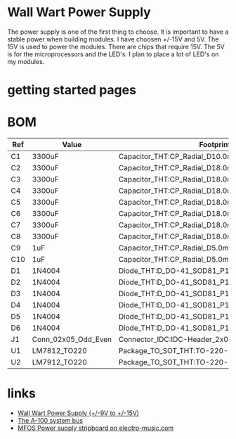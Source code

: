 # Wall Wart Power Supply

The power supply is one of the first thing to choose. It is important to have a stable power when building modules. I have choosen +/-15V and 5V. 
The 15V is used to power the modules. There are chips that require 15V. The 5V is for the microprocessors and the LED's. I plan to place a lot of
LED's on my modules. 

# getting started pages

# BOM

|Ref| Value| Footprint| Datasheet| Manufacturer| Vendor|
|---|------|----------|----------|-------------|-------|
|C1| 3300uF| Capacitor_THT:CP_Radial_D10.0mm_P2.50mm_P5.00mm|
|C2| 3300uF| Capacitor_THT:CP_Radial_D18.0mm_P7.50mm|
|C3| 3300uF| Capacitor_THT:CP_Radial_D18.0mm_P7.50mm|
|C4| 3300uF| Capacitor_THT:CP_Radial_D18.0mm_P7.50mm|
|C5| 3300uF| Capacitor_THT:CP_Radial_D18.0mm_P7.50mm|
|C6| 3300uF| Capacitor_THT:CP_Radial_D18.0mm_P7.50mm|
|C7| 3300uF| Capacitor_THT:CP_Radial_D18.0mm_P7.50mm|
|C8| 3300uF| Capacitor_THT:CP_Radial_D18.0mm_P7.50mm|
|C9| 1uF| Capacitor_THT:CP_Radial_D5.0mm_P2.50mm|
|C10| 1uF| Capacitor_THT:CP_Radial_D5.0mm_P2.50mm|
|D1| 1N4004| Diode_THT:D_DO-41_SOD81_P10.16mm_Horizontal| http://www.vishay.com/docs/88503/1n4001.pdf|
|D2| 1N4004| Diode_THT:D_DO-41_SOD81_P10.16mm_Horizontal| http://www.vishay.com/docs/88503/1n4001.pdf|
|D3| 1N4004| Diode_THT:D_DO-41_SOD81_P10.16mm_Horizontal| http://www.vishay.com/docs/88503/1n4001.pdf|
|D4| 1N4004| Diode_THT:D_DO-41_SOD81_P10.16mm_Horizontal| http://www.vishay.com/docs/88503/1n4001.pdf|
|D5| 1N4004| Diode_THT:D_DO-41_SOD81_P10.16mm_Horizontal| http://www.vishay.com/docs/88503/1n4001.pdf|
|D6| 1N4004| Diode_THT:D_DO-41_SOD81_P10.16mm_Horizontal| http://www.vishay.com/docs/88503/1n4001.pdf|
|J1| Conn_02x05_Odd_Even| Connector_IDC:IDC-Header_2x03_P2.54mm_Vertical|
|U1| LM7812_TO220| Package_TO_SOT_THT:TO-220-3_Vertical| http://www.fairchildsemi.com/ds/LM/LM7805.pdf|
|U2| LM7912_TO220| Package_TO_SOT_THT:TO-220-3_Vertical| http://www.fairchildsemi.com/ds/LM/LM7905.pdf|


# links

* [Wall Wart Power Supply (+/-9V to +/-15V)](http://musicfromouterspace.com/analogsynth_new/WALLWARTSUPPLY/WALLWARTSUPPLY.php)
* [The A-100 system bus](http://www.doepfer.de/a100_man/a100t_e.htm)
* [MFOS Power supply stripboard  on electro-music.com](http://electro-music.com/forum/topic-35373.html)